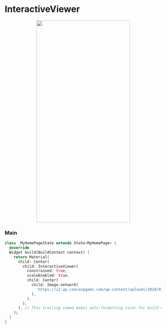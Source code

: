 # InteractiveViewer
<p align="center">
<img src="https://github.com/ThiagoEvoa/flutter_examples/blob/master/images/interactiveviewer.png" height="649" width="300">
</p>
<!-- https://docs.google.com/uc?id=1fDWdaHU9UmvL05_2ZbaTygZSM-KGrYHz -->

### Main
```dart
class _MyHomePageState extends State<MyHomePage> {
  @override
  Widget build(BuildContext context) {
    return Material(
      child: Center(
        child: InteractiveViewer(
          constrained: true,
          scaleEnabled: true,
          child: Center(
            child: Image.network(
              'https://i2.wp.com/aspgems.com/wp-content/uploads/2020/01/flutter-dart.png?fit=1200%2C600&ssl=1'
            ),
          ),
        ),
      ), // This trailing comma makes auto-formatting nicer for build methods.
    );
  }
}
```
